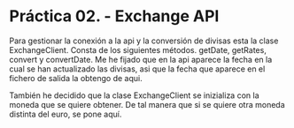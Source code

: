 # Práctica 02. - Exchange API 

Para gestionar la conexión a la api y la conversión de divisas esta la
clase ExchangeClient. Consta de los siguientes métodos. getDate, getRates,
convert y convertDate. Me he fijado que en la api aparece la fecha en la
cual se han actualizado las divisas, asi que la fecha que aparece en el
fichero de salida la obtengo de aqui.

También he decidido que la clase ExchangeClient se inizializa con la
moneda que se quiere obtener. De tal manera que si se quiere otra moneda
distinta del euro, se pone aquí.